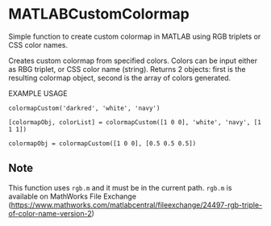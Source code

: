 # MATLABCustomColormap
Simple function to create custom colormap in MATLAB using RGB triplets or CSS color names.

Creates custom colormap from specified colors. Colors can be input either as RBG triplet, or CSS color name (string). Returns 2 objects: first is the resulting colormap object, second is the array of colors generated. 

EXAMPLE USAGE
```
colormapCustom('darkred', 'white', 'navy')

[colormapObj, colorList] = colormapCustom([1 0 0], 'white', 'navy', [1 1 1])

colormapObj = colormapCustom([1 0 0], [0.5 0.5 0.5])
```

## Note
This function uses `rgb.m` and it must be in the current path.
`rgb.m` is available on MathWorks File Exchange (https://www.mathworks.com/matlabcentral/fileexchange/24497-rgb-triple-of-color-name-version-2)
